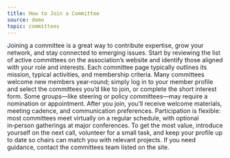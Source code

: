 ```yaml
---
title: How to Join a Committee
source: demo
topic: committees
---
```

Joining a committee is a great way to contribute expertise, grow your network, and stay connected to emerging issues. Start by reviewing the list of active committees on the association’s website and identify those aligned with your role and interests. Each committee page typically outlines its mission, typical activities, and membership criteria. Many committees welcome new members year‑round; simply log in to your member profile and select the committees you’d like to join, or complete the short interest form. Some groups—like steering or policy committees—may require a nomination or appointment. After you join, you’ll receive welcome materials, meeting cadence, and communication preferences. Participation is flexible: most committees meet virtually on a regular schedule, with optional in‑person gatherings at major conferences. To get the most value, introduce yourself on the next call, volunteer for a small task, and keep your profile up to date so chairs can match you with relevant projects. If you need guidance, contact the committees team listed on the site.
